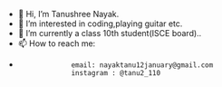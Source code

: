 - 👋 Hi, I’m Tanushree Nayak.
-  👀 I’m interested in coding,playing guitar etc.
- 🌱 I’m currently a class 10th student(ISCE board)..
- 📫 How to reach me:
-                  email: nayaktanu12january@gmail.com
                   instagram : @tanu2_110
<!---
TanushreeCode/TanushreeCode is a ✨ special ✨ repository because its `README.md` (this file) appears on your GitHub profile.
You can click the Preview link to take a look at your changes.
--->
